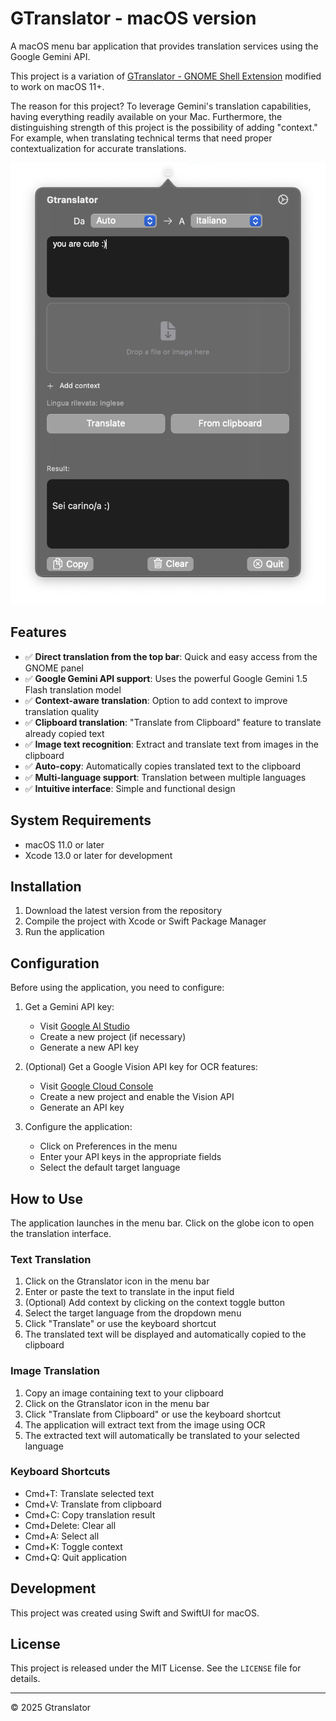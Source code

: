# GTranslator - macOS version

A macOS menu bar application that provides translation services using the Google Gemini API.

This project is a variation of [GTranslator - GNOME Shell Extension](https://github.com/Griguoli09/gnome-shell-gtranslator-extension.git) modified to work on macOS 11+.

The reason for this project? To leverage Gemini's translation capabilities, having everything readily available on your Mac. Furthermore, the distinguishing strength of this project is the possibility of adding "context." For example, when translating technical terms that need proper contextualization for accurate translations.

![Screenshot of GTranslator extension](screenshot.png)

## Features

- ✅ **Direct translation from the top bar**: Quick and easy access from the GNOME panel
- ✅ **Google Gemini API support**: Uses the powerful Google Gemini 1.5 Flash translation model
- ✅ **Context-aware translation**: Option to add context to improve translation quality
- ✅ **Clipboard translation**: "Translate from Clipboard" feature to translate already copied text
- ✅ **Image text recognition**: Extract and translate text from images in the clipboard
- ✅ **Auto-copy**: Automatically copies translated text to the clipboard
- ✅ **Multi-language support**: Translation between multiple languages
- ✅ **Intuitive interface**: Simple and functional design

## System Requirements
- macOS 11.0 or later
- Xcode 13.0 or later for development

## Installation
1. Download the latest version from the repository
2. Compile the project with Xcode or Swift Package Manager
3. Run the application

## Configuration
Before using the application, you need to configure:

1. Get a Gemini API key:
   - Visit [Google AI Studio](https://makersuite.google.com/app/apikey)
   - Create a new project (if necessary)
   - Generate a new API key

2. (Optional) Get a Google Vision API key for OCR features:
   - Visit [Google Cloud Console](https://console.cloud.google.com/)
   - Create a new project and enable the Vision API
   - Generate an API key

3. Configure the application:
   - Click on Preferences in the menu
   - Enter your API keys in the appropriate fields
   - Select the default target language

## How to Use
The application launches in the menu bar. Click on the globe icon to open the translation interface.

### Text Translation
1. Click on the Gtranslator icon in the menu bar
2. Enter or paste the text to translate in the input field
3. (Optional) Add context by clicking on the context toggle button
4. Select the target language from the dropdown menu
5. Click "Translate" or use the keyboard shortcut
6. The translated text will be displayed and automatically copied to the clipboard

### Image Translation
1. Copy an image containing text to your clipboard
2. Click on the Gtranslator icon in the menu bar
3. Click "Translate from Clipboard" or use the keyboard shortcut
4. The application will extract text from the image using OCR
5. The extracted text will automatically be translated to your selected language

### Keyboard Shortcuts
- Cmd+T: Translate selected text
- Cmd+V: Translate from clipboard
- Cmd+C: Copy translation result
- Cmd+Delete: Clear all
- Cmd+A: Select all
- Cmd+K: Toggle context
- Cmd+Q: Quit application

## Development
This project was created using Swift and SwiftUI for macOS.

## License
This project is released under the MIT License. See the `LICENSE` file for details.

---

© 2025 Gtranslator
